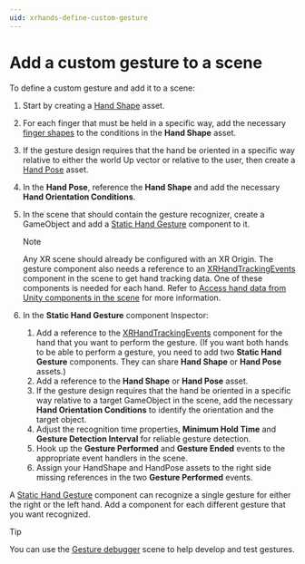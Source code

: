 ```yaml
---
uid: xrhands-define-custom-gesture
---
```


# Add a custom gesture to a scene

To define a custom gesture and add it to a scene:

1. Start by creating a [Hand Shape](xref:xrhands-hand-shapes) asset.
2. For each finger that must be held in a specific way, add the necessary [finger shapes](xref:xrhands-finger-shapes) to the conditions in the **Hand Shape** asset.
3. If the gesture design requires that the hand be oriented in a specific way relative to either the world Up vector or relative to the user, then create a [Hand Pose](xref:xrhands-hand-poses) asset.
4. In the **Hand Pose**, reference the **Hand Shape** and add the necessary **Hand Orientation Conditions**.
5. In the scene that should contain the gesture recognizer, create a GameObject and add a [Static Hand Gesture](xref:xrhands-static-gesture-component) component to it.

   > [!NOTE]
   > Any XR scene should already be configured with an XR Origin. The gesture component also needs a reference to an [XRHandTrackingEvents](xref:UnityEngine.XR.Hands.XRHandTrackingEvents) component in the scene to get hand tracking data. One of these components is needed for each hand. Refer to [Access hand data from Unity components in the scene](xref:xrhands-access-data) for more information. 
   
6. In the **Static Hand Gesture** component Inspector:

   1. Add a reference to the [XRHandTrackingEvents](xref:UnityEngine.XR.Hands.XRHandTrackingEvents) component for the hand that you want to perform the gesture. (If you want both hands to be able to perform a gesture, you need to add two **Static Hand Gesture** components. They can share **Hand Shape** or **Hand Pose** assets.)
   2. Add a reference to the **Hand Shape** or **Hand Pose** asset.
   3. If the gesture design requires that the hand be oriented in a specific way relative to a target GameObject in the scene, add the necessary **Hand Orientation Conditions** to identify the orientation and the target object.
   4. Adjust the recognition time properties, **Minimum Hold Time** and **Gesture Detection Interval** for reliable gesture detection.
   5. Hook up the **Gesture Performed** and **Gesture Ended** events to the appropriate event handlers in the scene.
   6. Assign your HandShape and HandPose assets to the right side missing references in the two **Gesture Performed** events.
  
A [Static Hand Gesture](xref:xrhands-static-gesture-component) component can recognize a single gesture for either the right or the left hand. Add a component for each different gesture that you want recognized. 

> [!TIP]
> You can use the [Gesture debugger](xref:xrhands-gesture-debugger) scene to help develop and test gestures. 